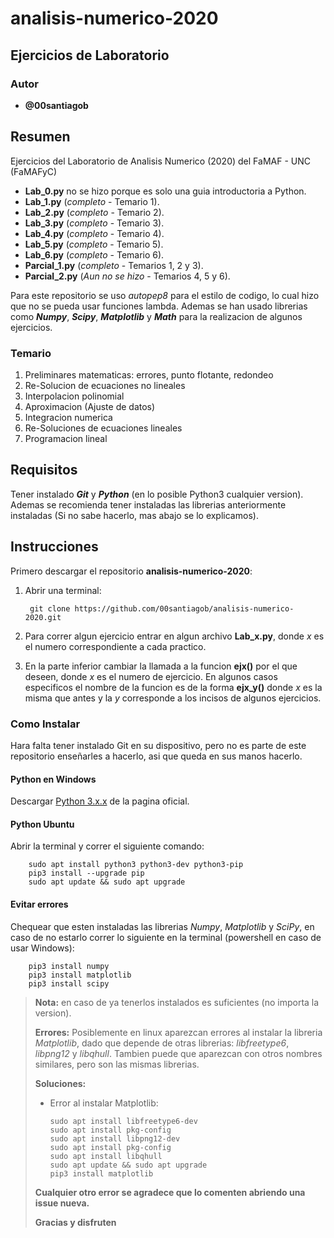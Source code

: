 # analisis-numerico-2020

## Ejercicios de Laboratorio

### Autor

* __@00santiagob__

## Resumen

Ejercicios del Laboratorio de Analisis Numerico (2020) del FaMAF - UNC (FaMAFyC)

* **Lab_0.py** no se hizo porque es solo una guia introductoria a Python.
* **Lab_1.py** (*completo* - Temario 1).
* **Lab_2.py** (*completo* - Temario 2).
* **Lab_3.py** (*completo* - Temario 3).
* **Lab_4.py** (*completo* - Temario 4).
* **Lab_5.py** (*completo* - Temario 5).
* **Lab_6.py** (*completo* - Temario 6).
* **Parcial_1.py** (*completo* - Temarios 1, 2 y 3).
* **Parcial_2.py** (*Aun no se hizo* - Temarios 4, 5 y 6).

Para este repositorio se uso *autopep8* para el estilo de codigo, lo cual hizo que no se pueda usar funciones lambda.
Ademas se han usado librerias como ***Numpy***, ***Scipy***, ***Matplotlib*** y ***Math*** para la realizacion de algunos ejercicios.

### Temario

   1. Preliminares matematicas: errores, punto flotante, redondeo
   2. Re-Solucion de ecuaciones no lineales
   3. Interpolacion polinomial
   4. Aproximacion (Ajuste de datos)
   5. Integracion numerica
   6. Re-Soluciones de ecuaciones lineales
   7. Programacion lineal

## Requisitos

Tener instalado *__Git__* y  *__Python__* (en lo posible Python3 cualquier version).
Ademas se recomienda tener instaladas las librerias anteriormente instaladas (Si no sabe hacerlo, mas abajo se lo explicamos).

## Instrucciones

Primero descargar el repositorio __analisis-numerico-2020__:

1) Abrir una terminal:

        git clone https://github.com/00santiagob/analisis-numerico-2020.git

2) Para correr algun ejercicio entrar en algun archivo **Lab_x.py**, donde _x_ es el numero correspondiente a cada practico.

3) En la parte inferior cambiar la llamada a la funcion **ejx()** por el que deseen, donde _x_ es el numero de ejercicio. En algunos casos especificos el nombre de la funcion es de la forma **ejx_y()** donde _x_ es la misma que antes y la _y_ corresponde a los incisos de algunos ejercicios.

### Como Instalar

Hara falta tener instalado Git en su dispositivo, pero no es parte de este repositorio enseñarles a hacerlo, asi que queda en sus manos hacerlo.

#### Python en Windows

Descargar [Python 3.x.x](https://www.python.org/downloads/) de la pagina oficial.

#### Python Ubuntu

Abrir la terminal y correr el siguiente comando:

        sudo apt install python3 python3-dev python3-pip
        pip3 install --upgrade pip
        sudo apt update && sudo apt upgrade

#### Evitar errores

Chequear que esten instaladas las librerias *Numpy*, *Matplotlib* y *SciPy*, en caso de no estarlo correr lo siguiente en la terminal (powershell en caso de usar Windows):

        pip3 install numpy
        pip3 install matplotlib
        pip3 install scipy

> **Nota:** en caso de ya tenerlos instalados es suficientes (no importa la version).
>
> **Errores:**
Posiblemente en linux aparezcan errores al instalar la libreria *Matplotlib*, dado que depende de otras librerias: *libfreetype6*, *libpng12* y *libqhull*. Tambien puede que aparezcan con otros nombres similares, pero son las mismas librerias.
>
> **Soluciones:**
>
> * Error al instalar Matplotlib:
>
>       sudo apt install libfreetype6-dev
>       sudo apt install pkg-config
>       sudo apt install libpng12-dev
>       sudo apt install pkg-config
>       sudo apt install libqhull
>       sudo apt update && sudo apt upgrade
>       pip3 install matplotlib
>
> **Cualquier otro error se agradece que lo comenten abriendo una issue nueva.**
>
> **Gracias y disfruten**
